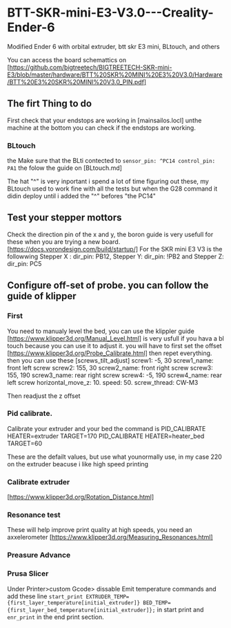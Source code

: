 # BTT-SKR-mini-E3-V3.0---Creality-Ender-6
Modified Ender 6 with orbital extruder, btt skr E3 mini, BLtouch, and others

You can access the board schemattics on [https://github.com/bigtreetech/BIGTREETECH-SKR-mini-E3/blob/master/hardware/BTT%20SKR%20MINI%20E3%20V3.0/Hardware/BTT%20E3%20SKR%20MINI%20V3.0_PIN.pdf]

## The firt Thing to do
First check that your endstops are working in [mainsailos.locl] unthe machine at the bottom 
you can check if the endstops are working.
 ### BLtouch 
 the Make sure that the BLti contected to `sensor_pin: ^PC14 control_pin: PA1` the folow the guide on [BLtouch.md]

 The hat "^" is very inportant i spend a lot of time figuring out these, my BLtouch used to work fine with all the tests but 
 when the G28 command it didin deploy until i added the "^" befores "the PC14"

## Test your stepper mottors
Check the direction pin of the x and y, the boron guide is very usefull for these when you are trying a new board.
[https://docs.vorondesign.com/build/startup/]
For the SKR mini E3 V3 is the followwing Stepper X : dir_pin: PB12, Stepper Y: dir_pin: !PB2 and Stepper Z: dir_pin: PC5
## Configure off-set of probe. you can follow the guide of klipper
### First 
You need to manualy level the bed, you can use the klippler guide
[https://www.klipper3d.org/Manual_Level.html] is very usfull if you hava a bl touch because you can use it to adjust it.
you will have to first set the offset [https://www.klipper3d.org/Probe_Calibrate.html] then repet everything.
then you can use these
[screws_tilt_adjust]
screw1: -5, 30
screw1_name: front left screw
screw2: 155, 30
screw2_name: front right screw
screw3: 155, 190
screw3_name: rear right screw
screw4: -5, 190
screw4_name: rear left screw
horizontal_move_z: 10.
speed: 50.
screw_thread: CW-M3

Then readjust the z offset

### Pid calibrate.
Calibrate your extruder and your bed the command is 
PID_CALIBRATE HEATER=extruder TARGET=170
PID_CALIBRATE HEATER=heater_bed TARGET=60

These are the defailt values, but use what younormally use, in my case 220 on the extruder beacuse i like high speed printing

### Calibrate extruder
[https://www.klipper3d.org/Rotation_Distance.html]
### Resonance test
These will help improve print quality at high speeds, you need an axxelerometer [https://www.klipper3d.org/Measuring_Resonances.html]

### Preasure Advance

### Prusa Slicer
Under Printer>custom Gcode> dissable Emit temperature commands
and add these line
`start_print EXTRUDER_TEMP={first_layer_temperature[initial_extruder]} BED_TEMP={first_layer_bed_temperature[initial_extruder]};`
in start print
and 
`enr_print` in the end print section.


